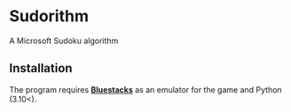 # Sudorithm
A Microsoft Sudoku algorithm
## Installation
The program requires **[Bluestacks](https://www.bluestacks.com/download.html)** as an emulator for the game and Python (3.10<). 
